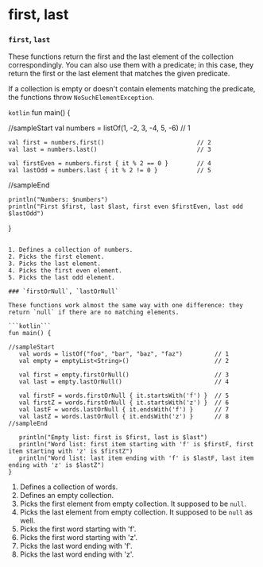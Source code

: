 # first, last

### `first`, `last`

These functions return the first and the last element of the collection correspondingly. You can also use them with a predicate; in this case, they return the first or the last element that matches the given predicate.

If a collection is empty or doesn't contain elements matching the predicate, the functions throw `NoSuchElementException`.

```kotlin```
fun main() {

//sampleStart
    val numbers = listOf(1, -2, 3, -4, 5, -6)            // 1
    
    val first = numbers.first()                          // 2
    val last = numbers.last()                            // 3
    
    val firstEven = numbers.first { it % 2 == 0 }        // 4
    val lastOdd = numbers.last { it % 2 != 0 }           // 5
//sampleEnd

    println("Numbers: $numbers")
    println("First $first, last $last, first even $firstEven, last odd $lastOdd")
}
```

1. Defines a collection of numbers.
2. Picks the first element.
3. Picks the last element.
4. Picks the first even element.
5. Picks the last odd element.

### `firstOrNull`, `lastOrNull`

These functions work almost the same way with one difference: they return `null` if there are no matching elements.

```kotlin```
fun main() {

//sampleStart
   val words = listOf("foo", "bar", "baz", "faz")         // 1
   val empty = emptyList<String>()                        // 2
   
   val first = empty.firstOrNull()                        // 3
   val last = empty.lastOrNull()                          // 4
   
   val firstF = words.firstOrNull { it.startsWith('f') }  // 5
   val firstZ = words.firstOrNull { it.startsWith('z') }  // 6
   val lastF = words.lastOrNull { it.endsWith('f') }      // 7
   val lastZ = words.lastOrNull { it.endsWith('z') }      // 8
//sampleEnd

   println("Empty list: first is $first, last is $last")
   println("Word list: first item starting with 'f' is $firstF, first item starting with 'z' is $firstZ")
   println("Word list: last item ending with 'f' is $lastF, last item ending with 'z' is $lastZ")
}
```

1. Defines a collection of words.
2. Defines an empty collection.
3. Picks the first element from empty collection. It supposed to be `null`.
4. Picks the last element from empty collection. It supposed to be `null` as well.
5. Picks the first word starting with 'f'.
6. Picks the first word starting with 'z'.
7. Picks the last word ending with 'f'.
8. Picks the last word ending with 'z'.
